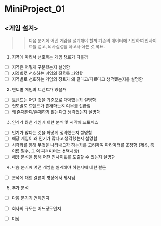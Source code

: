 # MiniProject_01

## <게임 설계>

>> 다음 분기에 어떤 게임을 설계해야 할까
>> 기존의 데이터에 기반하여 인사이트를 얻고, 의사결정을 하고자 하는 것 목표.  


1. 지역에 따라서 선호하는 게임 장르가 다를까
  - [ ] 지역은 어떻게 구분했는지 설명함
  - [ ] 지역별로 선호하는 게임의 장르를 파악함
  - [ ] 지역별로 선호하는 게임의 장르가 왜 같다고/다르다고 생각했는지를 설명함
  
2. 연도별 게임의 트렌드가 있을까  
  - [ ] 트렌드는 어떤 것을 기준으로 파악했는지 설명함
  - [ ] 연도별로 트렌드가 존재하는지 여부를 언급함
  - [ ] 왜 존재한다/존재하지 않는다고 생각했는지 설명함
  
3. 인기가 많은 게임에 대한 분석 및 시각화 프로세스
 - [ ] 인기가 많다는 것을 어떻게 정의했는지 설명함
 - [ ] 해당 게임이 왜 인기가 많다고 생각했는지 설명함
 - [ ] 시각화를 통해 무엇을 나타내고자 하는지를 고려하여 파라미터를 조정함 (제목, 축이름 필수, 그 외 파라미터는 선택사항)
 - [ ] 해당 분석을 통해 어떤 인사이트를 도출할 수 있는지 설명함

4. 다음 분기에 어떤 게임을 설계해야 하는지에 대한 결론
  - [ ] 분석에 대한 결론이 영상에서 제시됨

5. 추가 분석
  - [ ] 다음 분기가 언제인지
  - [ ] 회사의 규모는 어느정도인지
  - [ ] 미정

